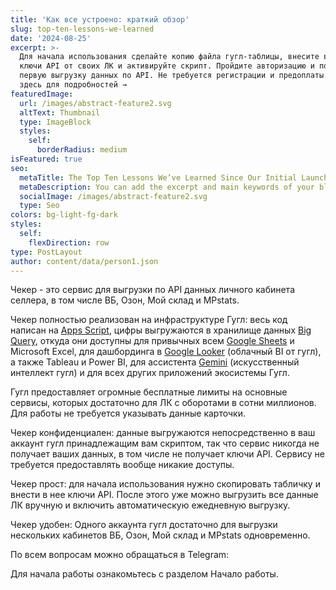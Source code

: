 ```yaml
---
title: 'Как все устроено: краткий обзор'
slug: top-ten-lessons-we-learned
date: '2024-08-25'
excerpt: >-
  Для начала использования сделайте копию файла гугл-таблицы, внесите в нее
  ключи API от своих ЛК и активируйте скрипт. Пройдите авторизацию и получите
  первую выгрузку данных по API. Не требуется регистрации и предоплаты. Кликните
  здесь для подробностей →
featuredImage:
  url: /images/abstract-feature2.svg
  altText: Thumbnail
  type: ImageBlock
  styles:
    self:
      borderRadius: medium
isFeatured: true
seo:
  metaTitle: The Top Ten Lessons We’ve Learned Since Our Initial Launch
  metaDescription: You can add the excerpt and main keywords of your blog post here.
  socialImage: /images/abstract-feature2.svg
  type: Seo
colors: bg-light-fg-dark
styles:
  self:
    flexDirection: row
type: PostLayout
author: content/data/person1.json
---
```

Чекер - это сервис для выгрузки по API данных личного кабинета селлера, в том числе ВБ, Озон, Мой склад и MPstats.

Чекер полностью реализован на инфраструктуре Гугл: весь код написан на [Apps Script](https://developers.google.com/apps-script), цифры выгружаются в хранилище данных [Big Query](https://cloud.google.com/bigquery), откуда они доступны для привычных всем [Google Sheets](https://support.google.com/docs/answer/6000292?hl=en-gh\&co=GENIE.Platform%3DDesktop) и Microsoft Excel, для дашбординга в [Google Looker](https://lookerstudio.google.com/gallery) (облачный BI от гугл), а также Tableau и Power BI, для ассистента [Gemini](https://workspace.google.com/solutions/ai/?utm_source=geminiforbusiness\&utm_medium=et\&utm_campaign=Gemini-page-crosslink\&utm_content=forbusiness) (искусственный интеллект гугл) и для всех других приложений экосистемы Гугл.

Гугл предоставляет огромные бесплатные лимиты на основные сервисы, которых достаточно для ЛК с оборотами в сотни миллионов. Для работы не требуется указывать данные карточки.

Чекер конфиденциален: данные выгружаются непосредственно в ваш аккаунт гугл принадлежащим вам скриптом, так что сервис никогда не получает ваших данных, в том числе не получает ключи API. Сервису не требуется предоставлять вообще никакие доступы.

Чекер прост: для начала использования нужно скопировать табличку и внести в нее ключи API. После этого уже можно выгрузить все данные ЛК вручную и включить автоматическую ежедневную выгрузку.

Чекер удобен: Одного аккаунта гугл достаточно для выгрузки нескольких кабинетов ВБ, Озон, Мой склад и MPstats одновременно. 

По всем вопросам можно обращаться в Telegram:

Для начала работы ознакомьтесь с разделом Начало работы.
